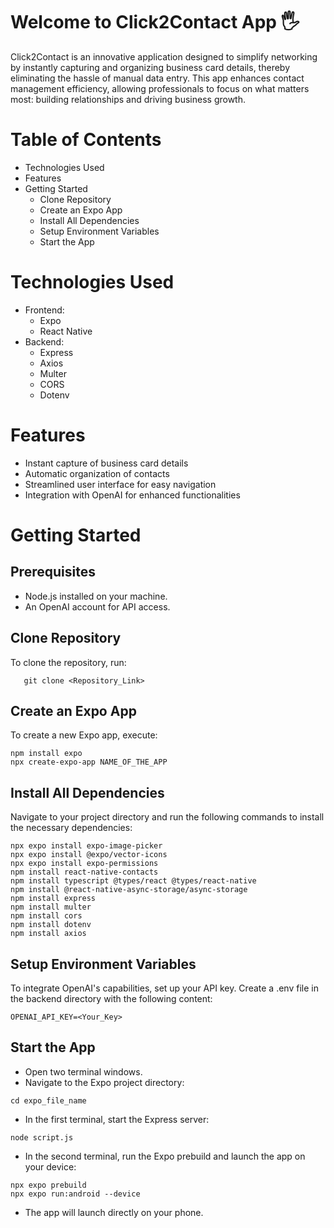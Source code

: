 
# Welcome to Click2Contact App 🖐️
Click2Contact is an innovative application designed to simplify networking by instantly capturing and organizing business card details, thereby eliminating the hassle of manual data entry. This app enhances contact management efficiency, allowing professionals to focus on what matters most: building relationships and driving business growth.

# Table of Contents
   - Technologies Used
   - Features
   - Getting Started
      - Clone Repository
      - Create an Expo App
      - Install All Dependencies
      - Setup Environment Variables
      - Start the App
     
# Technologies Used
   - Frontend:
      - Expo
      - React Native
   - Backend:
      - Express
      - Axios
      - Multer
      - CORS
      - Dotenv

# Features
   - Instant capture of business card details
   - Automatic organization of contacts
   - Streamlined user interface for easy navigation
   - Integration with OpenAI for enhanced functionalities

# Getting Started
## Prerequisites
   - Node.js installed on your machine.
   - An OpenAI account for API access.
     
## Clone Repository
To clone the repository, run:
```
   git clone <Repository_Link>
```

## Create an Expo App
To create a new Expo app, execute:
```
npm install expo
npx create-expo-app NAME_OF_THE_APP
```

## Install All Dependencies
Navigate to your project directory and run the following commands to install the necessary dependencies:
```
npx expo install expo-image-picker
npx expo install @expo/vector-icons
npx expo install expo-permissions
npm install react-native-contacts
npm install typescript @types/react @types/react-native
npm install @react-native-async-storage/async-storage
npm install express
npm install multer
npm install cors
npm install dotenv
npm install axios
```

## Setup Environment Variables
To integrate OpenAI's capabilities, set up your API key. Create a .env file in the backend directory with the following content:
```
OPENAI_API_KEY=<Your_Key>
```
## Start the App
   - Open two terminal windows.
   - Navigate to the Expo project directory:
   ```
   cd expo_file_name
   ```
   - In the first terminal, start the Express server:
   ```
   node script.js
   ```
   - In the second terminal, run the Expo prebuild and launch the app on your device:
   ```
   npx expo prebuild
   npx expo run:android --device
   ```
   - The app will launch directly on your phone.
